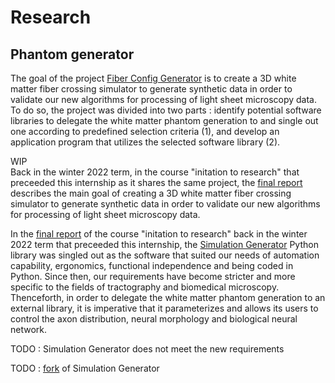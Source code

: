 # Research


## Phantom generator

The goal of the project [Fiber Config Generator](/README.md) is to create a 3D white matter fiber crossing simulator to
generate synthetic data in order to validate our new algorithms for processing of light sheet microscopy data. To do so,
the project was divided into two parts : identify potential software libraries to delegate the white matter phantom
generation to and single out one according to predefined selection criteria (1), and develop an application program that
utilizes the selected software library (2).

WIP  
Back in the winter 2022 term, in the course "initation to research" that preceeded this internship as it shares the same
project,
the [final report](https://github.com/linum-uqam/inf6200-h2022-benoit-dubreuil/blob/main/report/2022_inf6200_benoit_dubreuil.pdf)
describes the main goal of creating a 3D white matter fiber crossing simulator to generate synthetic data in order to
validate our new algorithms for processing of light sheet microscopy data.

In
the [final report](https://github.com/linum-uqam/inf6200-h2022-benoit-dubreuil/blob/main/report/2022_inf6200_benoit_dubreuil.pdf)
of the course "initation to research" back in the winter 2022 term that preceeded this internship,
the [Simulation Generator](https://github.com/AlexVCaron/voxsim) Python library was singled out as the software that
suited our needs of automation capability, ergonomics, functional independence and being coded in Python. Since then,
our requirements have become stricter and more specific to the fields of tractography and biomedical microscopy.
Thenceforth, in order to delegate the white matter phantom generation to an external library, it is imperative that it
parameterizes and allows its users to control the axon distribution, neural morphology and biological neural network.

TODO : Simulation Generator does not meet the new requirements

TODO : [fork](https://github.com/benoit-dubreuil/voxsim) of Simulation Generator

